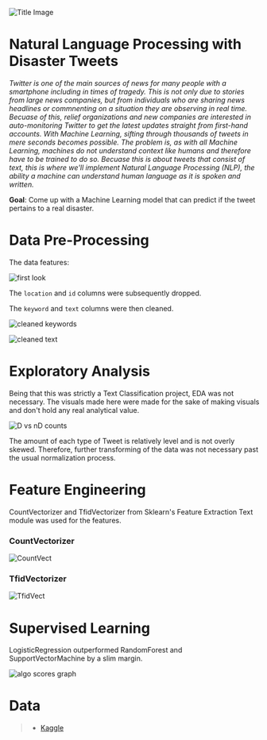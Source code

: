 ![Title Image](https://github.com/trentenAB/SpringBoard/blob/main/DisasterTweets/images/Disaster%20Tweets%20pic.png)
# Natural Language Processing with Disaster Tweets
*Twitter is one of the main sources of news for many people with a smartphone including in times of tragedy. This is not only due to stories from large news companies, but from individuals who are sharing news headlines or commnenting on a situation they are observing in real time. Becuase of this, relief organizations and new companies are interested in auto-monitoring Twitter to get the latest updates straight from first-hand accounts. With Machine Learning, sifting through thousands of tweets in mere seconds becomes possible. The problem is, as with all Machine Learning, machines do not understand context like humans and therefore have to be trained to do so. Becuase this is about tweets that consist of text, this is where we'll implement Natural Language Processing (NLP), the ability a machine can understand human language as it is spoken and written.*     

**Goal**: Come up with a Machine Learning model that can predict if the tweet pertains to a real disaster. 

# Data Pre-Processing
The data features:

![first look](https://github.com/trentenAB/SpringBoard/blob/main/DisasterTweets/images/FirstHead.png)

The `location` and `id` columns were subsequently dropped. 

The `keyword` and `text` columns were then cleaned. 

![cleaned keywords](https://github.com/trentenAB/SpringBoard/blob/main/DisasterTweets/images/keyword%20cleaning.png) 

![cleaned text](https://github.com/trentenAB/SpringBoard/blob/main/DisasterTweets/images/text%20prep.png)

# Exploratory Analysis
Being that this was strictly a Text Classification project, EDA was not necessary. The visuals made here were made for the sake of making visuals and don't hold any real analytical value.

![D vs nD counts](https://github.com/trentenAB/SpringBoard/blob/main/DisasterTweets/images/counts%20D%20vs%20nD.png)

The amount of each type of Tweet is relatively level and is not overly skewed. Therefore, further transforming of the data was not necessary past the usual normalization process.

[//]: < ![D distribution](https://github.com/trentenAB/SpringBoard/blob/main/DisasterTweets/images/Tweet%20length%20D.png)![nD dist.](https://github.com/trentenAB/SpringBoard/blob/main/DisasterTweets/images/Tweet%20length%20nD.png) >

[//]: < ![top keywords](https://github.com/trentenAB/SpringBoard/blob/main/DisasterTweets/images/common%20keyword%20bar.png) >

[//]: < ![square wc](https://github.com/trentenAB/SpringBoard/blob/main/DisasterTweets/images/square%20wc.png) >

[//]: < ![fire wc](https://github.com/trentenAB/SpringBoard/blob/main/DisasterTweets/images/fire%20wc.png) >

# Feature Engineering 
CountVectorizer and TfidVectorizer from Sklearn's Feature Extraction Text module was used for the features.

### CountVectorizer
![CountVect](https://github.com/trentenAB/SpringBoard/blob/main/DisasterTweets/images/CountVect_Features.png)

### TfidVectorizer
![TfidVect](https://github.com/trentenAB/SpringBoard/blob/main/DisasterTweets/images/TfidVect_Features.png)

# Supervised Learning
LogisticRegression outperformed RandomForest and SupportVectorMachine by a slim margin.

[//]: < ![algo scores df](https://github.com/trentenAB/SpringBoard/blob/main/DisasterTweets/images/algorithm%20scores.png) >

![algo scores graph](https://github.com/trentenAB/SpringBoard/blob/main/DisasterTweets/images/Algo_Comparison.png)
# Data
> * [Kaggle](https://www.kaggle.com/c/nlp-getting-started/data)
